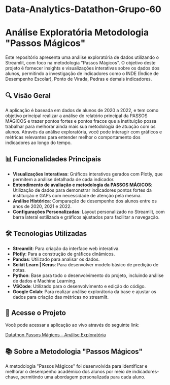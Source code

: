 # Data-Analytics-Datathon-Grupo-60

# Análise Exploratória Metodologia "Passos Mágicos"

Este repositório apresenta uma análise exploratória de dados utilizando o Streamlit, com foco na metodologia "Passos Mágicos". O objetivo deste projeto é fornecer insights e visualizações interativas sobre os dados dos alunos, permitindo a investigação de indicadores como o INDE (Índice de Desempenho Escolar), Ponto de Virada, Pedras e demais indicadores.

## 🔍 Visão Geral

A aplicação é baseada em dados de alunos de 2020 a 2022, e tem como objetivo principal realizar a análise do relatório principal da PASSOS MÁGICOS e trazer pontos fortes e pontos fracos que a instituição possa trabalhar para melhorar ainda mais sua metodologia de atuação com os alunos. Através da análise exploratória, você pode interagir com gráficos e métricas relevantes para entender melhor o comportamento dos indicadores ao longo do tempo.

## 📊 Funcionalidades Principais

- **Visualizações Interativas**: Gráficos interativos gerados com Plotly, que permitem a análise detalhada de cada indicador.
- **Entendimento de avaliação e metodologia da PASSOS MÁGICOS**: Utilização de dados para demonstrar indicadores pontos fortes da instituição e GAPs com necessidade de atenção pela mesma.
- **Análise Histórica**: Comparação de desempenho dos alunos entre os anos de 2020, 2021 e 2022.
- **Configurações Personalizadas**: Layout personalizado no Streamlit, com barra lateral estilizada e gráficos ajustados para facilitar a navegação.

## 🛠️ Tecnologias Utilizadas

- **Streamlit**: Para criação da interface web interativa.
- **Plotly**: Para a construção de gráficos dinâmicos.
- **Pandas**: Utilizado para analisar os dados.
- **Scikit Learn | Keras**: Para desenvolver modelo básico de predição de notas.
- **Python**: Base para todo o desenvolvimento do projeto, incluindo análise de dados e Machine Learning.
- **VSCode**: Utilizado para o desenvolvimento e edição do código.
- **Google Colab**: Para realizar análise explorátoria da base e ajustar os dados para criação das métricas no streamlit.

## 🚀 Acesse o Projeto

Você pode acessar a aplicação ao vivo através do seguinte link:

[Datathon Passos Mágicos - Análise Exploratória]()

## 📚 Sobre a Metodologia "Passos Mágicos"

A metodologia "Passos Mágicos" foi desenvolvida para identificar e melhorar o desempenho acadêmico dos alunos por meio de indicadores-chave, permitindo uma abordagem personalizada para cada aluno.
